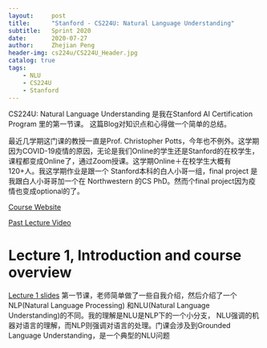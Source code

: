 ```yaml
---
layout:     post
title:      "Stanford - CS224U: Natural Language Understanding"
subtitle:   Sprint 2020
date:       2020-07-27
author:     Zhejian Peng
header-img: cs224u/CS224U_Header.jpg
catalog: true
tags:
    - NLU
    - CS224U
    - Stanford
---
```


<!-- Add math equation API -->

<script src='https://cdnjs.cloudflare.com/ajax/libs/mathjax/2.7.5/MathJax.js?config=TeX-MML-AM_CHTML' async></script>

CS224U: Natural Language Understanding 是我在Stanford AI Certification Program 里的第一节课。
这篇Blog对知识点和心得做一个简单的总结。

最近几学期这门课的教授一直是Prof. Christopher Potts，今年也不例外。这学期因为COVID-19疫情的原因，无论是我们Online的学生还是Stanford的在校学生，课程都变成Online了，通过Zoom授课。这学期Online＋在校学生大概有120+人。我这学期作业是跟一个
Stanford本科的白人小哥一组，final project 是我跟白人小哥哥加一个在 Northwestern 的CS PhD。然而个final project因为疫情也变成optional的了。

[Course Website](https://web.stanford.edu/class/cs224u/)

[Past Lecture Video](http://onlinehub.stanford.edu/cs224u-natural-language-understanding)

# Lecture 1, Introduction and course overview

[Lecture 1 slides](https://web.stanford.edu/class/cs224u/materials/cs224u-2020-intro-handout.pdf)
第一节课，老师简单做了一些自我介绍，然后介绍了一个NLP(Natural Language Processing)
和NLU(Natural Language Understanding)的不同。我的理解是NLU是NLP下的一个小分支，
NLU强调的机器对语言的理解，而NLP则强调对语言的处理。门课会涉及到Grounded Language 
Understanding，是一个典型的NLU问题


